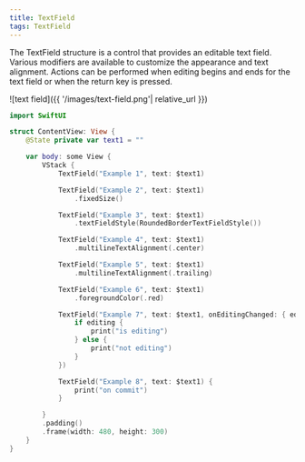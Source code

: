 ```yaml
---
title: TextField
tags: TextField
---
```


The TextField structure is a control that provides an editable text field. Various modifiers are available to customize the appearance and text alignment. Actions can be performed when editing begins and ends for the text field or when the return key is pressed.

![text field]({{ '/images/text-field.png'| relative_url }})

```swift
import SwiftUI

struct ContentView: View {
    @State private var text1 = ""

    var body: some View {
        VStack {
            TextField("Example 1", text: $text1)

            TextField("Example 2", text: $text1)
                .fixedSize()

            TextField("Example 3", text: $text1)
                .textFieldStyle(RoundedBorderTextFieldStyle())

            TextField("Example 4", text: $text1)
                .multilineTextAlignment(.center)

            TextField("Example 5", text: $text1)
                .multilineTextAlignment(.trailing)

            TextField("Example 6", text: $text1)
                .foregroundColor(.red)

            TextField("Example 7", text: $text1, onEditingChanged: { editing in
                if editing {
                    print("is editing")
                } else {
                    print("not editing")
                }
            })

            TextField("Example 8", text: $text1) {
                print("on commit")
            }

        }
        .padding()
        .frame(width: 480, height: 300)
    }
}
```

